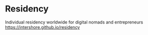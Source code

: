 # Residency

Individual residency worldwide for digital nomads and entrepreneurs https://intershore.github.io/residency
